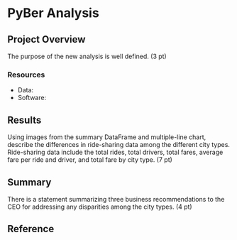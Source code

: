 # PyBer Analysis

## Project Overview

The purpose of the new analysis is well defined. (3 pt)

### Resources
- Data:
- Software:


## Results

Using images from the summary DataFrame and multiple-line chart, describe the differences in ride-sharing data among the different city types.
Ride-sharing data include the total rides, total drivers, total fares, average fare per ride and driver, and total fare by city type. (7 pt)

## Summary
There is a statement summarizing three business recommendations to the CEO for addressing any disparities among the city types. (4 pt)

## Reference